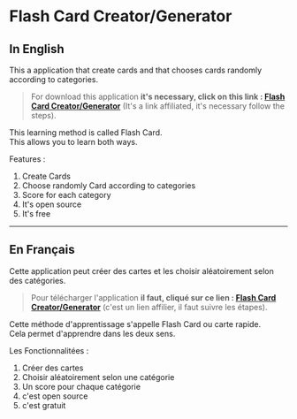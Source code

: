 # Flash Card Creator/Generator
## In English
This a application that create cards and that chooses cards randomly according to categories.  
> For download this application __it's necessary, click on this link : [Flash Card Creator/Generator](https://7r6.com/3SpW7)__ (It's a link affiliated, it's necessary follow the steps).  

This learning method is called Flash Card.  
This allows you to learn both ways.  

Features :  

1. Create Cards  
2. Choose randomly Card according to categories
3. Score for each category
4. It's open source
5. It's free


--------------

## En Français
Cette application peut créer des cartes et les choisir aléatoirement selon des catégories.  
> Pour télécharger l'application __il faut, cliqué sur ce lien : [Flash Card Creator/Generator](https://7r6.com/3SpW7)__ (c'est un lien affilier, il faut suivre les étapes).  

Cette méthode d'apprentissage s'appelle Flash Card ou carte rapide.  
Cela permet d'apprendre dans les deux sens.  

Les Fonctionnalitées :

1. Créer des cartes
2. Choisir aléatoirement selon une catégorie
3. Un score pour chaque catégorie
4. c'est open source
5. c'est gratuit
